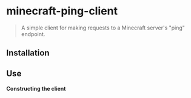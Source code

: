 # minecraft-ping-client
> A simple client for making requests to a Minecraft server's "ping" endpoint.


## Installation


## Use
#### Constructing the client


#### 
